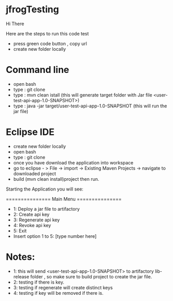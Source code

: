 # jfrogTesting

Hi There


Here are the steps to run this code test 
- press green code button , copy url
- create new folder locally

# Command line #
- open bash
- type : git clone <copied url>
- type : mvn clean istall
(this will generate target folder with Jar file <user-test-api-app-1.0-SNAPSHOT>)
- type : java -jar target/user-test-api-app-1.0-SNAPSHOT
(this will run the jar file)



# Eclipse IDE #
- create new folder locally <workspace>
- open bash
- type : git clone <copied url>
- once you have download the application into workspace
- go to eclipse  - > File -> import -> Existing Maven Projects -> navigate to downloaded project
- build (mvn clean install)project then run.

Starting the Application you will see:

===============  Main Menu  ===============
- 1: Deploy a jar file to artifactory
- 2: Create api key
- 3: Regenerate api key
- 4: Revoke api key
- 5: Exit
- Insert option 1 to 5: [type number here]

# Notes:
- 1: this will send <user-test-api-app-1.0-SNAPSHOT> to artifactory lib-release folder , so make sure to build project to create the jar file.
- 2: testing if there is key.
- 3: testing if regenerate will create distinct keys
- 4: testing if key will be removed if there is.
